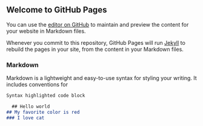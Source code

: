 ## Welcome to GitHub Pages

You can use the [editor on GitHub](https://github.com/fuwen1005/fuwen1005.github.io./edit/gh-pages/index.md) to maintain and preview the content for your website in Markdown files.

Whenever you commit to this repository, GitHub Pages will run [Jekyll](https://jekyllrb.com/) to rebuild the pages in your site, from the content in your Markdown files.

### Markdown

Markdown is a lightweight and easy-to-use syntax for styling your writing. It includes conventions for

```markdown
Syntax highlighted code block

  ## Hello world
## My favorite color is red
### I love cat

